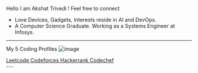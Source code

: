Hello I am Akshat Trivedi ! 
Feel free to connect 

 *    Love Devices, Gadgets,  Interests reside in AI and DevOps.
 *    A Computer Science Graduate. Working as a Systems Engineer at Infosys.

---
My 5 Coding Profiles
![image](https://github.com/user-attachments/assets/d9b6d530-aeac-460b-8d97-83b9b0d218ef)

  <div>&#9;&#9;
    <a href="https://leetcode.com/u/akshattrivedi9">&#9;&#9;&#9;&#9;    Leetcode    &#9;&#9;&#9;&#9;</a> &#9;&#9;&#9;&#9;&#9;&#9;&#9;&#9;
    <a href="https://codeforces.com/profile/akshattrivedi9">&#9;&#9;&#9;&#9;    Codeforces    &#9;&#9;&#9;&#9;</a> &#9;&#9;&#9;&#9;&#9;&#9;&#9;&#9;
    <a href="https://www.hackerrank.com/profile/akshat_trivedi">&#9;&#9;&#9;&#9;    Hackerrank    &#9;&#9;&#9;&#9;</a> &#9;&#9;&#9;&#9;&#9;&#9;&#9;&#9;
    <a href="https://www.codechef.com/users/akshattrivedi9">&#9;&#9;&#9;&#9;    Codechef    &#9;&#9;&#9;&#9;</a>
  </div>
  ---

